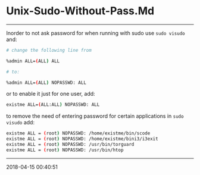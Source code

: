 # Unix-Sudo-Without-Pass.Md

----------------------------------------- 
Inorder to not ask password for when running with sudo use `sudo visudo` and:

```bash
# change the following line from

%admin ALL=(ALL) ALL

# to:

%admin ALL=(ALL) NOPASSWD: ALL
```
or to enable it just for one user, add:

``` bash
existme ALL=(ALL:ALL) NOPASSWD: ALL
```

to remove the need of entering password for certain applications in `sudo visudo` add:

``` bash
existme ALL = (root) NOPASSWD: /home/existme/bin/scode                           
existme ALL = (root) NOPASSWD: /home/existme/bini3/i3exit                        
existme ALL = (root) NOPASSWD: /usr/bin/torguard                                 
existme ALL = (root) NOPASSWD: /usr/bin/htop
```
-----------------------------------------
2018-04-15 00:40:51
